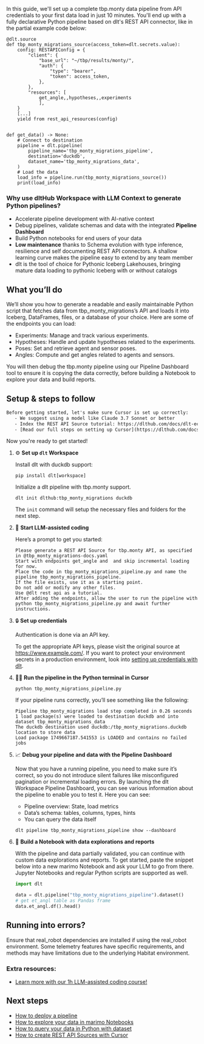 In this guide, we'll set up a complete tbp.monty data pipeline from API credentials to your first data load in just 10 minutes. You'll end up with a fully declarative Python pipeline based on dlt's REST API connector, like in the partial example code below:

```python-outcome
@dlt.source
def tbp_monty_migrations_source(access_token=dlt.secrets.value):
    config: RESTAPIConfig = {
        "client": {
            "base_url": "~/tbp/results/monty/",
            "auth": {
                "type": "bearer",
                "token": access_token,
            },
        },
        "resources": [
            get_angle,,hypotheses,,experiments
            ],
    }
    [...]
    yield from rest_api_resources(config)


def get_data() -> None:
    # Connect to destination
    pipeline = dlt.pipeline(
        pipeline_name='tbp_monty_migrations_pipeline',
        destination='duckdb',
        dataset_name='tbp_monty_migrations_data', 
    )
    # Load the data
    load_info = pipeline.run(tbp_monty_migrations_source())
    print(load_info) 
```

### Why use dltHub Workspace with LLM Context to generate Python pipelines?

- Accelerate pipeline development with AI-native context
- Debug pipelines, validate schemas and data with the integrated **Pipeline Dashboard**
- Build Python notebooks for end users of your data
- **Low maintenance** thanks to Schema evolution with type inference, resilience and self documenting REST API connectors. A shallow learning curve makes the pipeline easy to extend by any team member
- dlt is the tool of choice for Pythonic Iceberg Lakehouses, bringing mature data loading to pythonic Iceberg with or without catalogs

## What you’ll do

We’ll show you how to generate a readable and easily maintainable Python script that fetches data from tbp_monty_migrations’s API and loads it into Iceberg, DataFrames, files, or a database of your choice. Here are some of the endpoints you can load:

- Experiments: Manage and track various experiments.
- Hypotheses: Handle and update hypotheses related to the experiments.
- Poses: Set and retrieve agent and sensor poses.
- Angles: Compute and get angles related to agents and sensors.

You will then debug the tbp.monty pipeline using our Pipeline Dashboard tool to ensure it is copying the data correctly, before building a Notebook to explore your data and build reports.

## Setup & steps to follow

```default
Before getting started, let's make sure Cursor is set up correctly:
   - We suggest using a model like Claude 3.7 Sonnet or better
   - Index the REST API Source tutorial: https://dlthub.com/docs/dlt-ecosystem/verified-sources/rest_api/ and add it to context as **@dlt rest api**
   - [Read our full steps on setting up Cursor](https://dlthub.com/docs/dlt-ecosystem/llm-tooling/cursor-restapi#23-configuring-cursor-with-documentation)
```

Now you're ready to get started!

1. ⚙️ **Set up `dlt` Workspace**
    
    Install dlt with duckdb support:
    ```shell
    pip install dlt[workspace]
    ```

    Initialize a dlt pipeline with tbp.monty support.
    ```shell
    dlt init dlthub:tbp_monty_migrations duckdb
    ```

    The `init` command will setup the necessary files and folders for the next step.
    
2. 🤠 **Start LLM-assisted coding**
    
    Here’s a prompt to get you started:
    
    ```prompt
    Please generate a REST API Source for tbp.monty API, as specified in @tbp_monty_migrations-docs.yaml 
    Start with endpoints get_angle and  and skip incremental loading for now. 
    Place the code in tbp_monty_migrations_pipeline.py and name the pipeline tbp_monty_migrations_pipeline. 
    If the file exists, use it as a starting point. 
    Do not add or modify any other files. 
    Use @dlt rest api as a tutorial. 
    After adding the endpoints, allow the user to run the pipeline with python tbp_monty_migrations_pipeline.py and await further instructions.
    ```

    
3. 🔒 **Set up credentials** 
    
    Authentication is done via an API key.
    
    To get the appropriate API keys, please visit the original source at https://www.example.com/.
    If you want to protect your environment secrets in a production environment, look into [setting up credentials with dlt](https://dlthub.com/docs/walkthroughs/add_credentials).
    
4. 🏃‍♀️ **Run the pipeline in the Python terminal in Cursor**
    
    ```shell
    python tbp_monty_migrations_pipeline.py
    ```
    
    If your pipeline runs correctly, you’ll see something like the following:
    
    ```shell
    Pipeline tbp_monty_migrations load step completed in 0.26 seconds
    1 load package(s) were loaded to destination duckdb and into dataset tbp_monty_migrations_data
    The duckdb destination used duckdb:/tbp_monty_migrations.duckdb location to store data
    Load package 1749667187.541553 is LOADED and contains no failed jobs
    ```
    
5. 📈 **Debug your pipeline and data with the Pipeline Dashboard**

    Now that you have a running pipeline, you need to make sure it’s correct, so you do not introduce silent failures like misconfigured pagination or incremental loading errors. By launching the dlt Workspace Pipeline Dashboard, you can see various information about the pipeline to enable you to test it. Here you can see:
    - Pipeline overview: State, load metrics
    - Data’s schema: tables, columns, types, hints
    - You can query the data itself
    
    ```shell
    dlt pipeline tbp_monty_migrations_pipeline show --dashboard
    ```
    
6. 🐍 **Build a Notebook with data explorations and reports**

    With the pipeline and data partially validated, you can continue with custom data explorations and reports. To get started, paste the snippet below into a new marimo Notebook and ask your LLM to go from there. Jupyter Notebooks and regular Python scripts are supported as well.

    
    ```python
    import dlt

   data = dlt.pipeline("tbp_monty_migrations_pipeline").dataset()
   # get et_angl table as Pandas frame
   data.et_angl.df().head()
    ```

## Running into errors?

Ensure that real_robot dependencies are installed if using the real_robot environment. Some telemetry features have specific requirements, and methods may have limitations due to the underlying Habitat environment.

### Extra resources:

- [Learn more with our 1h LLM-assisted coding course!](https://www.youtube.com/watch?v=GGid70rnJuM)

## Next steps

- [How to deploy a pipeline](https://dlthub.com/docs/walkthroughs/deploy-a-pipeline)
- [How to explore your data in marimo Notebooks](https://dlthub.com/docs/general-usage/dataset-access/marimo)
- [How to query your data in Python with dataset](https://dlthub.com/docs/general-usage/dataset-access/dataset)
- [How to create REST API Sources with Cursor](https://dlthub.com/docs/dlt-ecosystem/llm-tooling/cursor-restapi)